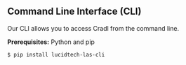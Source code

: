 ## Command Line Interface \(CLI\)

Our CLI allows you to access Cradl from the command line.

**Prerequisites:** Python and pip

```bash
$ pip install lucidtech-las-cli
```

